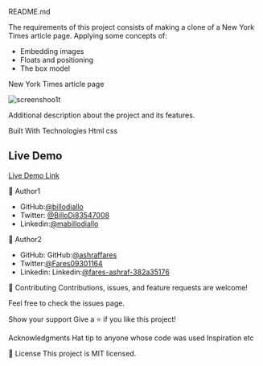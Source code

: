 README.md                    

The requirements of this project consists of making a clone of a New York Times article page. Applying some concepts of:

- Embedding images
- Floats and positioning
- The box model


New York Times article page

![screenshoo1t](https://user-images.githubusercontent.com/11162987/104796192-122c5080-57c5-11eb-9649-d6148d3dd239.PNG)



Additional description about the project and its features.

Built With Technologies Html css
## Live Demo

[Live Demo Link](billodiallo.github.io/nytproject/)



👤 Author1

- GitHub:[@billodiallo](https://github.com/billodiallo)
- Twitter: [@BilloDi83547008](https://twitter.com/BilloDi83547008)
- Linkedin:[@mabillodiallo](https://www.linkedin.com/in/mabillodiallo/)
 


👤 Author2

- GitHub: GitHub:[@ashraffares](https://github.com/ashraffares)
- Twitter:[@Fares09301164](https://twitter.com/Fares09301164)
- Linkedin: Linkedin:[@fares-ashraf-382a35176](https://www.linkedin.com/in/fares-ashraf-382a35176/)



🤝 Contributing Contributions, issues, and feature requests are welcome!

Feel free to check the issues page.

Show your support Give a ⭐️ if you like this project!

Acknowledgments Hat tip to anyone whose code was used Inspiration etc

📝 License This project is MIT licensed.